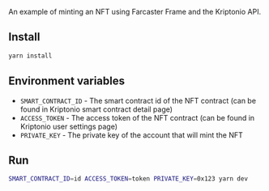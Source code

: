 An example of minting an NFT using Farcaster Frame and the Kriptonio API.

## Install

```bash
yarn install
```

## Environment variables

- `SMART_CONTRACT_ID` - The smart contract id of the NFT contract (can be found in Kriptonio smart contract detail page)
- `ACCESS_TOKEN` - The access token of the NFT contract (can be found in Kriptonio user settings page)
- `PRIVATE_KEY` - The private key of the account that will mint the NFT

## Run

```bash
SMART_CONTRACT_ID=id ACCESS_TOKEN=token PRIVATE_KEY=0x123 yarn dev
```
